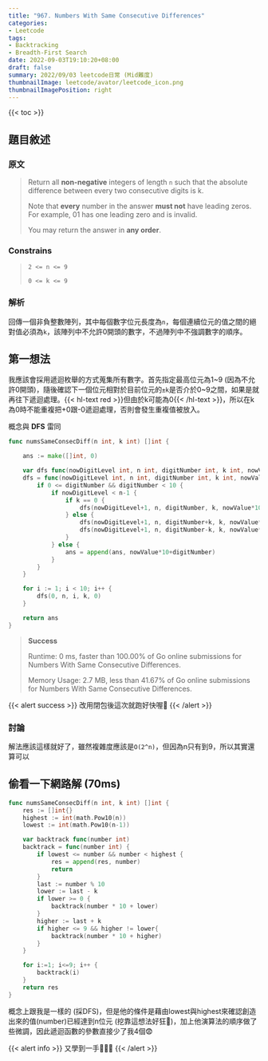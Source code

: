 ```yaml
---
title: "967. Numbers With Same Consecutive Differences"
categories:
- Leetcode
tags:
- Backtracking
- Breadth-First Search
date: 2022-09-03T19:10:20+08:00
draft: false
summary: 2022/09/03 leetcode日常 (Mid難度)
thumbnailImage: leetcode/avator/leetcode_icon.png
thumbnailImagePosition: right
---
```


{{< toc >}}

## 題目敘述

### 原文

> Return all **non-negative** integers of length `n` such that the absolute difference between every two consecutive digits is k.
>
> Note that **every** number in the answer **must not** have leading zeros. For example, 01 has one leading zero and is invalid.
>
> You may return the answer in **any order**.

### Constrains

> `2 <= n <= 9`
>
> `0 <= k <= 9`

### 解析

回傳一個非負整數陣列，其中每個數字位元長度為`n`，每個連續位元的值之間的絕對值必須為`k`，該陣列中不允許0開頭的數字，不過陣列中不強調數字的順序。

## 第一想法

我應該會採用遞迴枚舉的方式蒐集所有數字。首先指定最高位元為1~9 (因為不允許0開頭)，隨後確認下一個位元相對於目前位元的`±k`是否介於0~9之間，如果是就再往下遞迴處理。{{< hl-text red >}}但由於k可能為0{{< /hl-text >}}，所以在k為0時不能重複把+0跟-0遞迴處理，否則會發生重複值被放入。

概念與 **DFS** 雷同

```go
func numsSameConsecDiff(n int, k int) []int {

    ans := make([]int, 0)

    var dfs func(nowDigitLevel int, n int, digitNumber int, k int, nowValue int)
    dfs = func(nowDigitLevel int, n int, digitNumber int, k int, nowValue int) {
        if 0 <= digitNumber && digitNumber < 10 {
            if nowDigitLevel < n-1 {
                if k == 0 {
                    dfs(nowDigitLevel+1, n, digitNumber, k, nowValue*10+digitNumber)
                } else {
                    dfs(nowDigitLevel+1, n, digitNumber+k, k, nowValue*10+digitNumber)
                    dfs(nowDigitLevel+1, n, digitNumber-k, k, nowValue*10+digitNumber)
                }
            } else {
                ans = append(ans, nowValue*10+digitNumber)
            }
        }
    }

    for i := 1; i < 10; i++ {
        dfs(0, n, i, k, 0)
    }

    return ans
}

```

> **Success**
>
> Runtime: 0 ms, faster than 100.00% of Go online submissions for Numbers With Same Consecutive Differences.
>
> Memory Usage: 2.7 MB, less than 41.67% of Go online submissions for Numbers With Same Consecutive Differences.

{{< alert success >}}
改用閉包後這次就跑好快喔🤣
{{< /alert >}}

### 討論

解法應該這樣就好了，雖然複雜度應該是`O(2^n)`，但因為n只有到9，所以其實還算可以

## 偷看一下網路解 (70ms)

```go
func numsSameConsecDiff(n int, k int) []int {
    res := []int{}
    highest := int(math.Pow10(n))
    lowest := int(math.Pow10(n-1))

    var backtrack func(number int)
    backtrack = func(number int) {
        if lowest <= number && number < highest {
            res = append(res, number)
            return
        }
        last := number % 10
        lower := last - k 
        if lower >= 0 {
            backtrack(number * 10 + lower)
        }
        higher := last + k
        if higher <= 9 && higher != lower{
            backtrack(number * 10 + higher)
        }
    }

    for i:=1; i<=9; i++ {
        backtrack(i)
    }
    return res
}
```

概念上跟我是一樣的 (採DFS)，但是他的條件是藉由lowest與highest來確認創造出來的值(number)已經達到n位元 (挖靠這想法好狂🤣)，加上他演算法的順序做了些微調，因此遞迴函數的參數直接少了我4個😨

{{< alert info >}}
又學到一手🤣🤣🤣
{{< /alert >}}
